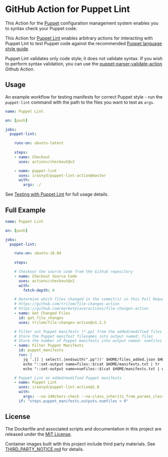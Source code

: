 # GitHub Action for Puppet Lint

This Action for the [Puppet](https://puppet.com/) configuration management
system enables you to syntax check your Puppet code.

This Action for [Puppet Lint](http://puppet-lint.com/) enables arbitrary
actions for interacting with Puppet Lint to test Puppet code against the
recommended [Puppet language style guide](puppet.com/docs/puppet/latest/style_guide.html).

Puppet Lint validates only code style; it does not validate syntax. If you wish
to perform syntax validation, you can use the
[puppet-parser-validate-action](https://github.com/irasnyd/puppet-parser-validate-action/)
Github Action.

## Usage

An example workflow for testing manifests for correct Puppet style - run the
`puppet-lint` command with the path to the files you want to test as `args`.

```yaml
name: Puppet Lint

on: [push]

jobs:
  puppet-lint:

    runs-on: ubuntu-latest
    
    steps:
    - name: Checkout
      uses: actions/checkout@v2

    - name: puppet-lint
      uses: irasnyd/puppet-lint-action@master
      with:
        args: ./
```

See [Testing with Puppet Lint](https://github.com/rodjek/puppet-lint#testing-with-puppet-lint)
for full usage details.

## Full Example

```yaml
name: Puppet Lint

on: [push]

jobs:
  puppet-lint:

    runs-on: ubuntu-18.04
    
    steps:

    # Checkout the source code from the Github repository
    - name: Checkout Source Code
      uses: actions/checkout@v2
      with:
        fetch-depth: 0

    # Determine which files changed in the commit(s) in this Pull Request
    # https://github.com/trilom/file-changes-action
    # https://github.com/marketplace/actions/file-changes-action
    - name: Get Changed Files
      id: get_file_changes
      uses: trilom/file-changes-action@v1.2.3

    # Filter out Puppet manifests (*.pp) from the added/modified files
    # Store the Puppet manifest filenames into output named: files
    # Store the number of Puppet manifests into output named: numfiles
    - name: Filter Puppet Manifests
      id: puppet_manifests
      run: |
        jq '.[] | select(.|endswith(".pp"))' $HOME/files_added.json $HOME/files_modified.json > $HOME/manifests.txt
        echo "::set-output name=files::$(cat $HOME/manifests.txt | tr '\n' ' ')"
        echo "::set-output name=numfiles::$(cat $HOME/manifests.txt | wc -l)"

    # Puppet Lint on added/modified Puppet manifests
    - name: Puppet Lint
      uses: irasnyd/puppet-lint-action@1.0
      with:
        args: --no-140chars-check --no-class_inherits_from_params_class-check --no-relative_classname_inclusion-check ${{ steps.puppet_manifests.outputs.files }}
      if: "steps.puppet_manifests.outputs.numfiles > 0"
```

## License

The Dockerfile and associated scripts and documentation in this project are
released under the [MIT License](LICENSE).

Container images built with this project include third party materials. See
[THIRD_PARTY_NOTICE.md](THIRD_PARTY_NOTICE.md) for details.
